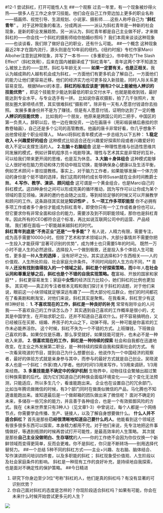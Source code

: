 #12-1 尝试斜杠，打开可能性人生 
##一个观察
过去一年里，有一个现象被炒得火热——很多人在工作之余学习技能。他们会在自己工作旁边加上更多的职业名称——插画师、视觉引导、生涯规划、小说家、摄影师……这些人称呼自己为 “**斜杠青年**” 。
对于这种现象的看法，分成两派——一派认为斜杠青年是一种新的社会现象，是新的职业发展趋势。另一派认为，斜杠青年都是自己主业做不好，才来做斜杠的——你会找一个斜杠的摄影师给你拍婚纱照吗？ 
我们本周来谈谈这种现象——也谈谈看，我们除了做好自己的职业，还有什么可能。
##一个概念
这种现象最近2年才在国内流行，源头则是在10年前的纽约。《纽约时报》专栏作家Marci Alboher注意到这种现象，并写了一本书——《多重职业》，书中称为“The Slash Effect”（斜杠效用），后来在国内被翻译成了“斜杠青年”。
青年这两个字不知道怎么被放上去的——显然，斜杠与年龄无关—— **如果一定要有关，也是正相关**。我认为越成熟的人越有机会成为斜杠，一方面他们有更多机会了解自己，一方面他们的能力让他们更容易迁移。他们的经济实力也可更多投入新技能，同时人际关系更容易变现。
根据Marci的本意，**斜杠的标准应该是“拥有2个以上能被他人辨识的技能优势”** ，即这个技能至少能达到最低的职业交付水平，也就是能收到钱，最好能达到专业水平，与专业选手有一拼。
比如说你喜欢摄影，拍了几千张照片，发朋友圈大家啧啧点赞，其实很难斜杠“摄影师”。除非有一天有人愿意付钱请你去拍照。
发展多重身份并不是为了赚钱，但是有人愿意付钱，证明你达到了一定的**他人辨识的技能优势** 。
比如我的一个朋友，他原来是跨国公司的二把手，中国区的第一负责人。辞职以后，他一边在做投资，一边在画唐卡（用彩缎装裱后悬挂的宗教卷轴画），自己还是多个公司的高管教练。他画的唐卡非常好看，你几乎想象不出他曾经是个职业经理人。
Marci将斜杠青年模式进一步总结为以下五种：
**1.稳定收入＋兴趣爱好的组合**
这种模式比较适合还在兴趣爱好探索阶段或者兴趣爱好的收入不足以支撑生活的人。
**2.左脑＋右脑组合**
这是一种理性思维与创造性思维共同发展的模式，例如计算机程序员＋戏剧导演。理性与艺术其实是非常好的互补，可以给我们带来更开阔的思维，也是互为休息。
**3.大脑＋身体组合**
这种模式能够让人很好地在脑力劳动和体力劳动中相互切换，能够确保身心健康以及生活平衡，例如艺术顾问＋普拉提教练。事实上，对于脑力工作者，如果能够发展一个体力劳动的身份是个挺不错的选择，我们这周的特约成长导师Susan就在业余时间教爵士舞。
**4.写作、教学、演讲、顾问组合**
这可谓是一个黄金组合，也是Marci自己的斜杠模式。这四种身份之间可以形成完美的循环推动，因为写作可以让你成为某个领域的意见领袖，演讲的邀约也会随之出现，等到经验足够的时候又可以开展教学和顾问的工作。这条路径其实就是**知识性IP** 。
**5.一项工作多项职能型**
你不必拥有多项工作或者多个身份才能成为斜杠青年，即使你只有一个工作或者身份也可以，但它要求你有非常全面和综合的能力，需要涉及到不同职能领域，那你也是斜杠青年。因此所有的CEO都符合这个标准，再比如说互联网公司中的运营、产品经理。
我们都在面临一个职能越来越斜杠的时代。  
**斜杠青年到底是“不务正业”还是“一专多能”？**
有人说，人精力有限，需要专注，成为高手需要10000小时。但除了艺术和学术领域以外，大部分事情并不需要你把一生投入才能获得“显著可识别的优势”，成为博士也只需要5年的时间。
既然一万小时不是人生的必然途径。选择投入一个做到极致，还是投入多个体验人生可能性，更多是一种**人生的选择** ，没有好坏之分。其实这选择和3个东西相关——人的价值观、人生所处阶段、社会家庭允许条件。
不同时间段的人生方向不同，** 青年人**还没有找到值得投入的一个领域之前，斜杠是个好探索策略，而**中年人**在社会认同和尊重足够之后，斜杠也是个不错的自我实现策略。在**富裕、开放的国家和家庭** ，斜杠更容易发生；家庭中**女性**的经济压力比较小，她们斜杠的比例也更加多。
其实吧——真正的专注者根本无暇和我们探讨关于斜杠的话题，对于他们来说，眼前这一小块领域就足够深远有趣了——而大部分吃瓜群众，他们的时间都花在了看美剧和刷淘宝，对他们来说，斜杠其实是聚焦。
在我看来，斜杠至少有这样3种好处：
**1.	不喜欢现在的工作，斜杠是一种良好的补充**
常常有刚毕业的人问我——不喜欢自己的工作该怎么办？
其实遇到自己喜欢的工作概率是很小的，尤其是中国学生，在开始求职之后，还并不知道自己喜欢什么。好不容易搞明白，又已经被压在买房、结婚、养孩子的大山之下，动弹不得。另一种可能是你喜欢的工作未必能养活你。
这个时候，斜杠不失为一个不错的方式。上班赚钱，下班做自己喜欢的事。如果仅仅是乐趣，那么享受就好。如果技能可提升，也未必不是一种收入来源。
**2.	很喜欢现在的工作，斜杠是一种持续的探索**
社会和自我都在迅速地改变。在主业之外发展第二职业，是一种持续的探索自我和探索社会的方式。
有一次看吴晓波的节目，提到自己为什么想要创业，他说作为一个中国经济的观察者，最好的体验方式就是亲身参与其中，而参与的最好方式就是自己创业。吴晓波本人也是一个斜杠：作家/商人/学者。他的时间1/3用来写作，1/3用来调研，1/3用来经商。
**3.	多重技能是不确定中的保护机制**
生物界中，动物往往会繁殖出超过繁衍种族需要的后代。因为它们知道自己的种族会面临环境变化——这个变化无法预测，只能适应，所以多生几个，看谁能跑出来。
企业也在设置自己的冗余部门，比如当年腾讯做微信的时候，有3个部门同时在做类似微信的产品，马化腾也不知道谁能跑出来。谁知道最后是一个做邮箱的团队做出来了微信呢？
面对不确定的未来，多储存一些冗余的能力，并且善于各种组合，也是一个有效抵御风险的方式。我在《未来世界里只有3种人》（见文章1-3）中曾说过，每个人都是一个网络节点，你需要学会传播、生产、链接人，以及了解自身想要做什么。
**什么人并不适合斜杠？**
首先是那些**已经很清晰地知道自己要什么的人**。他能看到这个领域还有很多很多东西可以探索，本身精力都用不完。对于他们来说，先专注地把这件事情做好，等遇到瓶颈的时候再尝试打开可能性，是最高效率的人生策略。
其次就是那些**自己主业没做明白、生存堪忧**的人——你的工作绝不会因为你仅仅换一个新鲜领域而变得更简单，反而会更难。你不是斜杠，你只是不断转场——别用选择代替努力。
##一个总结
5种不同的斜杠方式——主业+兴趣、左右脑、脑体结合、写作演讲顾问培训四件套，以及多职能的斜杠；
斜杠现象受价值观、人生阶段以及社会家庭条件的影响。
斜杠是一种现有工作的良好补充，是持续地自我探索，也是面对不确定性的保护策略。
##今日精进
1. 研究下你身边至少3位“号称”斜杠的人，他们是真的斜杠吗？有没有显著的可识别优势？
2. 你自己面对斜杠的态度是怎样的？你现阶段适合斜杠吗？如果有可能，你会在未来什么时候开始尝试更多元的人生？

![](./_image/img_1516.jpg)
